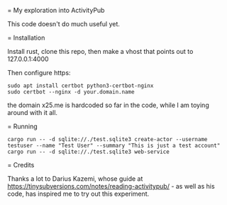= My exploration into ActivityPub

This code doesn't do much useful yet.

= Installation

Install rust, clone this repo, then make a vhost that points out to 127.0.0.1:4000

Then configure https:

```
sudo apt install certbot python3-certbot-nginx
sudo certbot --nginx -d your.domain.name
```

the domain x25.me is hardcoded so far in the code, while I am toying around with it all.

= Running

```
cargo run -- -d sqlite://./test.sqlite3 create-actor --username testuser --name "Test User" --summary "This is just a test account"
cargo run -- -d sqlite://./test.sqlite3 web-service
```

= Credits

Thanks a lot to Darius Kazemi, whose guide at https://tinysubversions.com/notes/reading-activitypub/ - as well as his code, has inspired me to try out this experiment.



